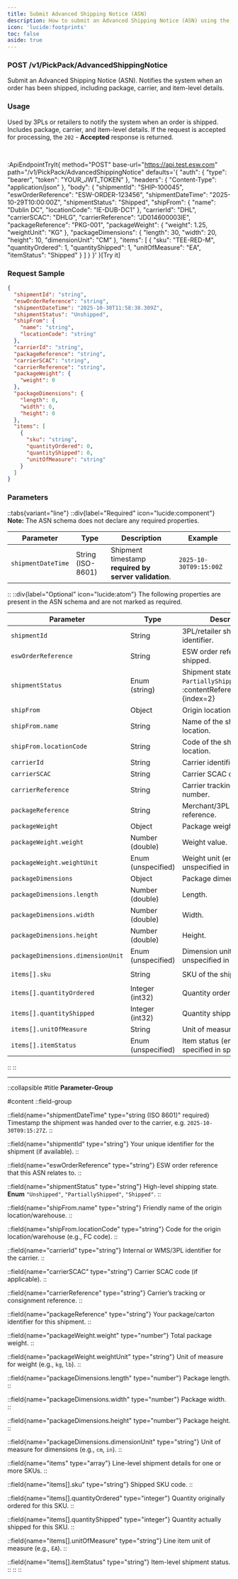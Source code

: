 ```yaml
---
title: Submit Advanced Shipping Notice (ASN)
description: How to submit an Advanced Shipping Notice (ASN) using the Fulfillment API
icon: 'lucide:footprints'
toc: false
aside: true
---
```


### <span class="inline-flex items-center gap-x-1.5 py-1.5 px-3 rounded-full text-xs font-medium bg-blue-100 text-blue-800 dark:bg-blue-800/30 dark:text-blue-500">POST</span> /v1/PickPack/AdvancedShippingNotice

Submit an Advanced Shipping Notice (ASN). Notifies the system when an order has been shipped, including package, carrier, and item-level details.

### Usage

Used by 3PLs or retailers to notify the system when an order is shipped. Includes package, carrier, and item-level details. If the request is accepted for processing, the `202` - **Accepted** response is returned.

<br>

:ApiEndpointTryIt{
  method="POST"
  base-url="https://api.test.esw.com"
  path="/v1/PickPack/AdvancedShippingNotice"
  defaults='{
    "auth": { "type": "bearer", "token": "YOUR_JWT_TOKEN" },
    "headers": { "Content-Type": "application/json" },
    "body": {
      "shipmentId": "SHIP-100045",
      "eswOrderReference": "ESW-ORDER-123456",
      "shipmentDateTime": "2025-10-29T10:00:00Z",
      "shipmentStatus": "Shipped",
      "shipFrom": { "name": "Dublin DC", "locationCode": "IE-DUB-DC1" },
      "carrierId": "DHL",
      "carrierSCAC": "DHLG",
      "carrierReference": "JD014600003IE",
      "packageReference": "PKG-001",
      "packageWeight": { "weight": 1.25, "weightUnit": "KG" },
      "packageDimensions": { "length": 30, "width": 20, "height": 10, "dimensionUnit": "CM" },
      "items": [
        { "sku": "TEE-RED-M", "quantityOrdered": 1, "quantityShipped": 1, "unitOfMeasure": "EA", "itemStatus": "Shipped" }
      ]
    }
  }'
}[Try it]


### Request Sample

```json [Request Sample] height=150 collapse
{
  "shipmentId": "string",
  "eswOrderReference": "string",
  "shipmentDateTime": "2025-10-30T11:58:38.309Z",
  "shipmentStatus": "Unshipped",
  "shipFrom": {
    "name": "string",
    "locationCode": "string"
  },
  "carrierId": "string",
  "packageReference": "string",
  "carrierSCAC": "string",
  "carrierReference": "string",
  "packageWeight": {
    "weight": 0
  },
  "packageDimensions": {
    "length": 0,
    "width": 0,
    "height": 0
  },
  "items": [
    {
      "sku": "string",
      "quantityOrdered": 0,
      "quantityShipped": 0,
      "unitOfMeasure": "string"
    }
  ]
}
```


### Parameters  

::tabs{variant="line"}
  ::div{label="Required" icon="lucide:component"}
  **Note:** The ASN schema does not declare any required properties.

  | Parameter             | Type                | Description                                         | Example                          |
  |-----------------------|---------------------|-----------------------------------------------------|----------------------------------|
  | `shipmentDateTime`    | String (ISO-8601)   | Shipment timestamp **required by server validation**.| `2025-10-30T09:15:00Z`           |
  ::
  ::div{label="Optional" icon="lucide:atom"}
  The following properties are present in the ASN schema and are not marked as required. 

  | Parameter                           | Type                 | Description                                                                                         | Example                 |
  |-------------------------------------|----------------------|-----------------------------------------------------------------------------------------------------|-------------------------|
  | `shipmentId`                        | String               | 3PL/retailer shipment identifier.                                                                   | `SHIP-000123`           |
  | `eswOrderReference`                 | String               | ESW order reference being shipped.                                                                  | `ESW-ORD-7890`          |
  | `shipmentStatus`                    | Enum (string)        | Shipment state: `Unshipped`, `PartiallyShipped`, `Shipped`. :contentReference[oaicite:2]{index=2}                   | `Shipped`               |
  | `shipFrom`                          | Object               | Origin location info.                                                                               | —                       |
  | `shipFrom.name`                     | String               | Name of the ship-from location.                                                                     | `Main FC`               |
  | `shipFrom.locationCode`             | String               | Code of the ship-from location.                                                                     | `FC-IE-DUB-01`          |
  | `carrierId`                         | String               | Carrier identifier.                                                                                 | `DHL`                   |
  | `carrierSCAC`                       | String               | Carrier SCAC code.                                                                                  | `DHLA`                  |
  | `carrierReference`                  | String               | Carrier tracking/reference number.                                                                  | `JD0002256789`          |
  | `packageReference`                  | String               | Merchant/3PL package reference.                                                                     | `PKG-445566`            |
  | `packageWeight`                     | Object               | Package weight object.                                                                              | —                       |
  | `packageWeight.weight`              | Number (double)      | Weight value.                                                                                        | `2.35`                  |
  | `packageWeight.weightUnit`          | Enum (unspecified)   | Weight unit (enum unspecified in spec).                                                             | `KG`                    |
  | `packageDimensions`                 | Object               | Package dimensions object.                                                                          | —                       |
  | `packageDimensions.length`          | Number (double)      | Length.                                                                                              | `30`                    |
  | `packageDimensions.width`           | Number (double)      | Width.                                                                                               | `20`                    |
  | `packageDimensions.height`          | Number (double)      | Height.                                                                                              | `10`                    |
  | `packageDimensions.dimensionUnit`   | Enum (unspecified)   | Dimension unit (enum unspecified in spec).                                                           | `CM`                    |
  | `items[].sku`                       | String               | SKU of the shipped item.                                                                             | `SKU-100200300`         |
  | `items[].quantityOrdered`           | Integer (int32)      | Quantity ordered.                                                                                    | `2`                     |
  | `items[].quantityShipped`           | Integer (int32)      | Quantity shipped.                                                                                    | `2`                     |
  | `items[].unitOfMeasure`             | String               | Unit of measure.                                                                                     | `EA`                    |
  | `items[].itemStatus`                | Enum (unspecified)   | Item status (enum not specified in spec).                                                            | `Shipped`               |
  ::
::
	

---

::collapsible
#title
**Parameter-Group**

#content
::field-group

  ::field{name="shipmentDateTime" type="string (ISO 8601)" required}
  Timestamp the shipment was handed over to the carrier, e.g. `2025-10-30T09:15:27Z`.
  ::

  ::field{name="shipmentId" type="string"}
  Your unique identifier for the shipment (if available).
  ::

  ::field{name="eswOrderReference" type="string"}
  ESW order reference that this ASN relates to.
  ::

  ::field{name="shipmentStatus" type="string"}
  High-level shipping state.  
  **Enum** `"Unshipped"`, `"PartiallyShipped"`, `"Shipped"`.
  ::

  ::field{name="shipFrom.name" type="string"}
  Friendly name of the origin location/warehouse.
  ::

  ::field{name="shipFrom.locationCode" type="string"}
  Code for the origin location/warehouse (e.g., FC code).
  ::

  ::field{name="carrierId" type="string"}
  Internal or WMS/3PL identifier for the carrier.
  ::

  ::field{name="carrierSCAC" type="string"}
  Carrier SCAC code (if applicable).
  ::

  ::field{name="carrierReference" type="string"}
  Carrier’s tracking or consignment reference.
  ::

  ::field{name="packageReference" type="string"}
  Your package/carton identifier for this shipment.
  ::

  ::field{name="packageWeight.weight" type="number"}
  Total package weight.
  ::

  ::field{name="packageWeight.weightUnit" type="string"}
  Unit of measure for weight (e.g., `kg`, `lb`).
  ::

  ::field{name="packageDimensions.length" type="number"}
  Package length.
  ::

  ::field{name="packageDimensions.width" type="number"}
  Package width.
  ::

  ::field{name="packageDimensions.height" type="number"}
  Package height.
  ::

  ::field{name="packageDimensions.dimensionUnit" type="string"}
  Unit of measure for dimensions (e.g., `cm`, `in`).
  ::

  ::field{name="items" type="array<ShipmentItem>"}
  Line-level shipment details for one or more SKUs.
  ::

  ::field{name="items[].sku" type="string"}
  Shipped SKU code.
  ::

  ::field{name="items[].quantityOrdered" type="integer"}
  Quantity originally ordered for this SKU.
  ::

  ::field{name="items[].quantityShipped" type="integer"}
  Quantity actually shipped for this SKU.
  ::

  ::field{name="items[].unitOfMeasure" type="string"}
  Line item unit of measure (e.g., `EA`).
  ::

  ::field{name="items[].itemStatus" type="string"}
  Item-level shipment status.
  ::
::
::




